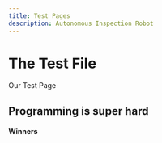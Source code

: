 ```yaml
---
title: Test Pages
description: Autonomous Inspection Robot
---
```

# The Test File 

Our Test Page

## Programming is super hard

#### Winners
